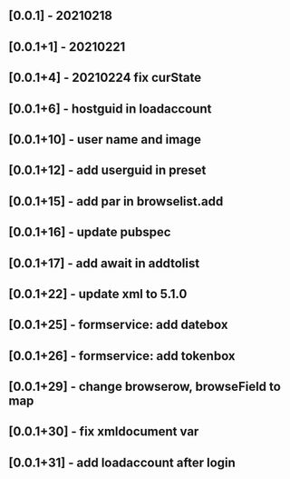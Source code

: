 ## [0.0.1] - 20210218
## [0.0.1+1] - 20210221
## [0.0.1+4] - 20210224 fix curState
## [0.0.1+6] - hostguid in loadaccount
## [0.0.1+10] - user name and image
## [0.0.1+12] - add userguid in preset
## [0.0.1+15] - add par in browselist.add
## [0.0.1+16] - update pubspec
## [0.0.1+17] - add await in addtolist 
## [0.0.1+22] - update xml to 5.1.0
## [0.0.1+25] - formservice: add datebox
## [0.0.1+26] - formservice: add tokenbox
## [0.0.1+29] - change browserow, browseField to map
## [0.0.1+30] - fix xmldocument var
## [0.0.1+31] - add loadaccount after login